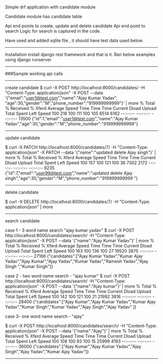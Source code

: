 Simple drf application with candidate module

Candidate module has candidate table


Api end points to create, update and delete candidate
Api end point to search 
Logic for search is captured in the code.

Have used and added sqlite file , it should have test data used below.

---
Installation
install django rest framework and that is it.
Ran below examples using django runserver

----

###Sample working api calls


-------------
create candidate
$  curl -X POST http://localhost:8000/candidates/  -H "Content-Type: application/json"  -X POST --data '{"email":"user1@test.com","name":"Ajay Kumar Yadav", "age":30,"gender":"M","phone_number":"919999999999"}' | more
  % Total    % Received % Xferd  Average Speed   Time    Time     Time  Current
                                 Dload  Upload   Total   Spent    Left  Speed
100   216  100   111  100   105   6514   6162 --:--:-- --:--:-- --:--:-- 13500
{"id":1,"email":"user1@test.com","name":"Ajay Kumar Yadav","age":30,"gender":"M","phone_number":"919999999999"}


----
update candidate

$  curl -X PATCH http://localhost:8000/candidates/7/  -H "Content-Type: application/json"  -X PATCH --data '{"name":"updated delete Ajay singh"}' | more
  % Total    % Received % Xferd  Average Speed   Time    Time     Time  Current
                                 Dload  Upload   Total   Spent    Left  Speed
100   157  100   121  100    36   7302   2172 --:--:-- --:--:-- --:--:--  9235
{"id":7,"email":"user99@test.com","name":"updated delete Ajay singh","age":30,"gender":"M","phone_number":"919999999999
"}

---
delete candidate

$ curl -X DELETE http://localhost:8000/candidates/7/  -H "Content-Type: application/json" | more

---

search candidate

case 1 - 3 word name search "ajay kumar yadav"
$ curl -X POST http://localhost:8000/candidates/search/  -H "Content-Type: application/json"  -X POST --data '{"name":"Ajay Kumar Yadav"}' | more
  % Total    % Received % Xferd  Average Speed   Time    Time     Time  Current
                                 Dload  Upload   Total   Spent    Left  Speed
100   163  100   136  100    27  19520   3875 --:--:-- --:--:-- --:--:-- 27166
{"candidates":["Ajay Kumar Yadav","Kumar Ajay Yadav","Ajay Kumar","Ajay Yadav","Kumar Yadav","Ramesh Yadav","Ajay Singh
","Kumar Singh"]}

case 2 - two word name search - "ajay kumar"
$ curl -X POST http://localhost:8000/candidates/search/  -H "Content-Type: application/json"  -X POST --data '{"name":"Ajay kumar"}' | more
  % Total    % Received % Xferd  Average Speed   Time    Time     Time  Current
                                 Dload  Upload   Total   Spent    Left  Speed
100   142  100   121  100    21  21992   3816 --:--:-- --:--:-- --:--:-- 28400
{"candidates":["Ajay Kumar","Ajay Kumar Yadav","Kumar Ajay Yadav","Kumar Singh","Kumar Yadav","Ajay Singh","Ajay Yadav"
]}


case 3- one word name search - "ajay"

$ curl -X POST http://localhost:8000/candidates/search/  -H "Content-Type: application/json"  -X POST --data '{"name":"Ajay"}' | more
  % Total    % Received % Xferd  Average Speed   Time    Time     Time  Current
                                 Dload  Upload   Total   Spent    Left  Speed
100   108  100    93  100    15  25999   4193 --:--:-- --:--:-- --:--:-- 36000
{"candidates":["Ajay Kumar","Ajay Kumar Yadav","Ajay Singh","Ajay Yadav","Kumar Ajay Yadav"]}

---
